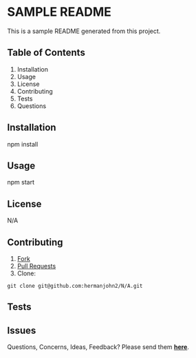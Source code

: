 # SAMPLE README

This is a sample README generated from this project.

## Table of Contents

1. Installation
2. Usage
3. License
4. Contributing
5. Tests
6. Questions

## Installation

npm install

## Usage

npm start

## License

N/A

## Contributing

1. [Fork](https://github.com/hermanjohn2/N/A)
2. [Pull Requests](https://github.com/hermanjohn2/N/A/pulls)
3. Clone:

```
git clone git@github.com:hermanjohn2/N/A.git
```

## Tests

## Issues

Questions, Concerns, Ideas, Feedback? Please send them **[here](https://github.com/hermanjohn2/N/A/issues)**.
